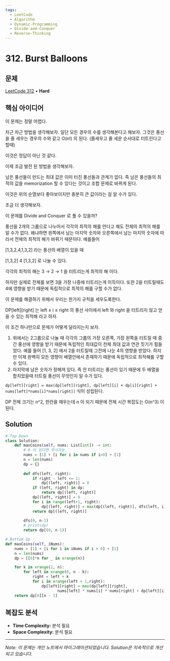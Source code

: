 ```yaml
---
tags:
  - LeetCode
  - Algorithm
  - Dynamic-Programming
  - Divide-and-Conquer
  - Reverse-Thinking
---
```


# 312. Burst Balloons

## 문제

[LeetCode 312](https://leetcode.com/problems/burst-balloons/) • **Hard**

## 핵심 아이디어

이 문제는 정말 어렵다.

차근 차근 방법을 생각해보자. 일단 모든 경우의 수를 생각해본다고 해보자. 그것은 풍선을 줄 세우는 경우의 수와 같고 O(n!) 의 된다. (줄세우고 줄 세운 순서대로 터트린다고 할때)

이것은 정답이 아닌 것 같다.

이제 조금 발전 된 방법을 생각해보자.

남은 풍선들이 만드는 최대 값은 이미 터진 풍선들과 관계가 없다. 즉 남은 풍선들의 최적의 값을 memorization 할 수 있다는 것이고 조합 문제로 바뀌게 된다.

이것은 위의 순열보다 좋아보이지만 충분히 큰 값이라는 걸 알 수가 있다.

조금 더 생각해보자.

이 문제를 Divide and Conquer 로 풀 수 있을까?

풍선을 2개의 그룹으로 나누어서 각각의 최적의 해를 안다고 해도 전체의 최적의 해를 알 수가 없다. 왜냐하면 왼쪽에서 남는 마지막 숫자와 오른쪽에서 남는 마지막 숫자에 따라서 전체의 최적의 해가 바뀌기 때문이다. 예를들어

[1,3,2,4,1,3,2] 라는 풍선의 배열이 있을 때

[1,3,2] 4 [1,3,2] 로 나눌 수 있다.

각각의 최적의 해는 3 → 2 → 1 을 터트리는게 최적의 해 이다.

하지만 실제로 전체를 보면 3을 가장 나중에 터트리는게 이득이다. 또한 2을 터트릴때도 4에 영향을 받기 때문에 독립적으로 최적의 해를 구할 수가 없다.

이 문제를 해결하기 위해서 우리는 한가지 규칙을 세우도록한다.

DP\[left\]\[right\] 는 left ≤ i ≤ right 의 풍선 사이에서 left 와 right 을 터트리지 않고 얻을 수 있는 최적해 라고 하자.

이 조건 하나만으로 문제가 어떻게 달라지는지 보자.

1. 위에서는 2그룹으로 나눌 때 각각의 그룹의 가장 오른쪽, 가장 왼쪽을 터트릴 때 중간 풍선에 영향을 받기 때문에 독립적인 최대값이 전체 최대 값과 연관 짓기가 힘들었다. 예를 들어 [1, 3, 2] 에서 2을 터트릴때 그전에 나눈 4의 영향을 받았다. 하지만 이제 완벽히 모든 영향이 배열안에서 존재하기 때문에 독립적으로 최적해를 구할 수 있다.
2. 마지막에 남은 숫자가 정해져 있다. 즉 안 터트리는 풍선이 있기 때문에 두 배열을 합치었을때 터트릴 풍선이 무엇인지 알 수가 있다.

`dp[left][right] = max(dp[left][right], dp[left][i] + dp[i][right] + nums[left]*nums[i]*nums[right])` 식이 성립된다.

DP 전체 크기는 n^2, 한칸을 채우는데 n 이 되기 때문에 전체 시간 복잡도는 O(n^3) 이 된다.

## Solution

```python
# Top Down
class Solution:
    def maxCoins(self, nums: List[int]) -> int:
        # 0 이 있다면 무시가능. 
        nums = [1] + [i for i in nums if i>0] + [1]
        n = len(nums)
        dp = {}
        
        def dfs(left, right):
            if right - left <= 1:
                dp[(left, right)] = 0
            if (left, right) in dp:
                return dp[(left, right)]
            dp[(left, right)] = 0
            for i in range(left+1, right):
                dp[(left, right)] = max(dp[(left, right)], dfs(left, i) + dfs(i, right) + nums[left]*nums[i]*nums[right])
            return dp[(left, right)]
                
        dfs(0, n-1)
        # print(dp)
        return dp[(0, n-1)]
```

```python
# Bottom Up
def maxCoins(self, iNums):
    nums = [1] + [i for i in iNums if i > 0] + [1]
    n = len(nums)
    dp = [[0]*n for _ in xrange(n)]

    for k in xrange(2, n):
        for left in xrange(0, n - k):
            right = left + k
            for i in xrange(left + 1,right):
                dp[left][right] = max(dp[left][right],
                       nums[left] * nums[i] * nums[right] + dp[left][i] + dp[i][right])
    return dp[0][n - 1]
```

## 복잡도 분석

- **Time Complexity:** 분석 필요
- **Space Complexity:** 분석 필요

---

*Note: 이 문제는 개인 노트에서 마이그레이션되었습니다. Solution은 지속적으로 개선되고 있습니다.*
